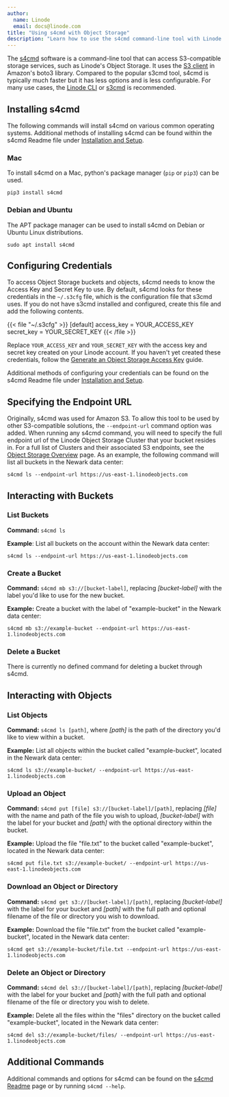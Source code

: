 ```yaml
---
author:
  name: Linode
  email: docs@linode.com
title: "Using s4cmd with Object Storage"
description: "Learn how to use the s4cmd command-line tool with Linode's Object Storage."
---
```


The [s4cmd](https://github.com/bloomreach/s4cmd) software is a command-line tool that can access S3-compatible storage services, such as Linode's Object Storage. It uses the [S3 client](https://boto3.amazonaws.com/v1/documentation/api/latest/reference/services/s3.html) in Amazon's boto3 library. Compared to the popular s3cmd tool, s4cmd is typically much faster but it has less options and is less configurable. For many use cases, the [Linode CLI](/docs/products/storage/object-storage/guides/linode-cli) or [s3cmd](/docs/products/storage/object-storage/guides/s3cmd) is recommended.

## Installing s4cmd

The following commands will install s4cmd on various common operating systems. Additional methods of installing s4cmd can be found within the s4cmd Readme file under [Installation and Setup](https://github.com/bloomreach/s4cmd#installation-and-setup).

### Mac

To install s4cmd on a Mac, python's package manager (`pip` or `pip3`) can be used.

    pip3 install s4cmd

### Debian and Ubuntu

The APT package manager can be used to install s4cmd on Debian or Ubuntu Linux distributions.

    sudo apt install s4cmd

## Configuring Credentials

To access Object Storage buckets and objects, s4cmd needs to know the Access Key and Secret Key to use. By default, s4cmd looks for these credentials in the `~/.s3cfg` file, which is the configuration file that s3cmd uses. If you do not have s3cmd installed and configured, create this file and add the following contents.

{{< file "~/.s3cfg" >}}
[default]
access_key = YOUR_ACCESS_KEY
secret_key = YOUR_SECRET_KEY
{{< /file >}}

Replace `YOUR_ACCESS_KEY` and `YOUR_SECRET_KEY` with the access key and secret key created on your Linode account. If you haven't yet created these credentials, follow the [Generate an Object Storage Access Key](/docs/products/storage/object-storage/guides/generate-access-keys/) guide.

Additional methods of configuring your credentials can be found on the s4cmd Readme file under [Installation and Setup](https://github.com/bloomreach/s4cmd#installation-and-setup).

## Specifying the Endpoint URL

Originally, s4cmd was used for Amazon S3. To allow this tool to be used by other S3-compatible solutions, the `--endpoint-url` command option was added. When running any s4cmd command, you will need to specify the full endpoint url of the Linode Object Storage Cluster that your bucket resides in. For a full list of Clusters and their associated S3 endpoints, see the [Object Storage Overview](/docs/products/storage/object-storage/) page. As an example, the following command will list all buckets in the Newark data center:

    s4cmd ls --endpoint-url https://us-east-1.linodeobjects.com

## Interacting with Buckets

### List Buckets

**Command:** `s4cmd ls`

**Example**: List all buckets on the account within the Newark data center:

    s4cmd ls --endpoint-url https://us-east-1.linodeobjects.com

### Create a Bucket

**Command:** `s4cmd mb s3://[bucket-label]`, replacing *[bucket-label]* with the label you'd like to use for the new bucket.

**Example:** Create a bucket with the label of "example-bucket" in the Newark data center:

    s4cmd mb s3://example-bucket --endpoint-url https://us-east-1.linodeobjects.com

### Delete a Bucket

There is currently no defined command for deleting a bucket through s4cmd.

## Interacting with Objects

### List Objects

**Command:** `s4cmd ls [path]`, where *[path]* is the path of the directory you'd like to view within a bucket.

**Example:** List all objects within the bucket called "example-bucket", located in the Newark data center:

    s4cmd ls s3://example-bucket/ --endpoint-url https://us-east-1.linodeobjects.com

### Upload an Object

**Command:** `s4cmd put [file] s3://[bucket-label]/[path]`, replacing *[file]* with the name and path of the file you wish to upload, *[bucket-label]* with the label for your bucket and *[path]* with the optional directory within the bucket.

**Example:** Upload the file "file.txt" to the bucket called "example-bucket", located in the Newark data center:

    s4cmd put file.txt s3://example-bucket/ --endpoint-url https://us-east-1.linodeobjects.com

### Download an Object or Directory

**Command:** `s4cmd get s3://[bucket-label]/[path]`, replacing *[bucket-label]* with the label for your bucket and *[path]* with the full path and optional filename of the file or directory you wish to download.

**Example:** Download the file "file.txt" from the bucket called "example-bucket", located in the Newark data center:

    s4cmd get s3://example-bucket/file.txt --endpoint-url https://us-east-1.linodeobjects.com

### Delete an Object or Directory

**Command:** `s4cmd del s3://[bucket-label]/[path]`, replacing *[bucket-label]* with the label for your bucket and *[path]* with the full path and optional filename of the file or directory you wish to delete.

**Example:** Delete all the files within the "files" directory on the bucket called "example-bucket", located in the Newark data center:

    s4cmd del s3://example-bucket/files/ --endpoint-url https://us-east-1.linodeobjects.com

## Additional Commands

Additional commands and options for s4cmd can be found on the [s4cmd Readme](https://github.com/bloomreach/s4cmd) page or by running `s4cmd --help`.